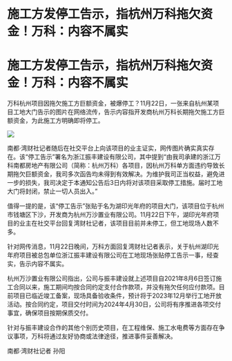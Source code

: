 # 施工方发停工告示，指杭州万科拖欠资金！万科：内容不属实

# 施工方发停工告示，指杭州万科拖欠资金！万科：内容不属实

万科杭州项目因拖欠施工方巨额资金，被爆停工？11月22日，一张来自杭州某项目工地大门告示的图片在网络流传，告示内容指开发商杭州万科长期拖欠施工方巨额资金，为此施工方明确即将停工。

![](https://inews.gtimg.com/om_bt/OdH7uWoTiHJgpe2GtWw5wZG8H64ig6ybA4KFJ4Xm2JDBkAA/1000)

南都·湾财社记者随后在社交平台上向该项目的业主证实，网传图片确实真实存在。该“停工告示”署名为浙江振丰建设有限公司，其中提到“由我司承建的浙江万科南都房地产有限公司（简称：杭州万科）各项目，因杭州万科单方面违约导致长期拖欠巨额资金，我司多次函告均未得到有效解决。为维护我司正当权益，避免进一步的损失，我司决定于本通知公告后3日内将对该项目采取停工措施。届时工地大门将封闭，禁止一切人员出入。”

值得一提的是，该“停工告示”张贴于名为湖印光年府的项目大门，该项目位于杭州市钱塘区下沙，开发商为杭州万沙置业有限公司。11月22日下午，湖印光年府项目的业主在社交平台回复湾财社记者，该项目目前并未停工，但工地现场人数不多。

针对网传消息，11月22日晚间，万科方面回复湾财社记者表示，关于杭州湖印光年府项目被总包单位浙江振丰建设有限公司在工地现场张贴停工告示一事，经查实，告示内容不属实。

杭州万沙置业有限公司指出，公司与振丰建设就上述项目自2021年8月6日签订施工合同以来，施工期间均按合同约定支付合作款项，并没有拖欠任何应付款项。目前项目已临近竣工备案，现场具备验收条件，预计将于2023年12月举行工地开放活动。按合同约定，项目交付时间为2024年4月30日，公司将有序推进各项交付事宜，确保项目按期保质交付。

针对与振丰建设合作的其他个别历史项目，在工程维保、施工水电费等方面存在争议事项，万科将通过友好协商或法律途径，推进事件妥善解决。

南都·湾财社记者 孙阳

